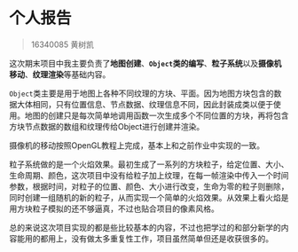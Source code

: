 # 个人报告

> 16340085 黄树凯

这次期末项目中我主要负责了**地图创建**、**`Object`类的编写**、**粒子系统**以及**摄像机移动**、**纹理渲染**等基础内容。

`Object`类主要是用于地图上各种不同纹理的方块、平面。因为地图方块包含的数据大体相同，只有位置信息、节点数据、纹理信息不同，因此封装成类以便于使用。地图的创建只是每次简单地调用函数一次生成多个不同位置的方块，再将包含方块节点数据的数组和纹理传给Object进行创建并渲染。

摄像机的移动按照OpenGL教程上完成，基本上和之前作业中实现的一致。

粒子系统做的是一个火焰效果。最初生成了一系列的方块粒子，给定位置、大小、生命周期、颜色，这次项目中没有给粒子加上纹理，在每一帧渲染中传入一个时间参数，根据时间，对粒子的位置、颜色、大小进行改变，生命为零的粒子则删除，同时创建一组随机的新的粒子，从而实现一个简单的火焰效果。从效果上看火焰是用方块粒子模拟的还不够逼真，不过也贴合项目的像素风格。

总的来说这次项目实现的都是些比较基本的内容，不过也把学过的和部分新学的内容能用的都用上，没有做太多重复性工作，项目虽然简单但还是收获很多的。
